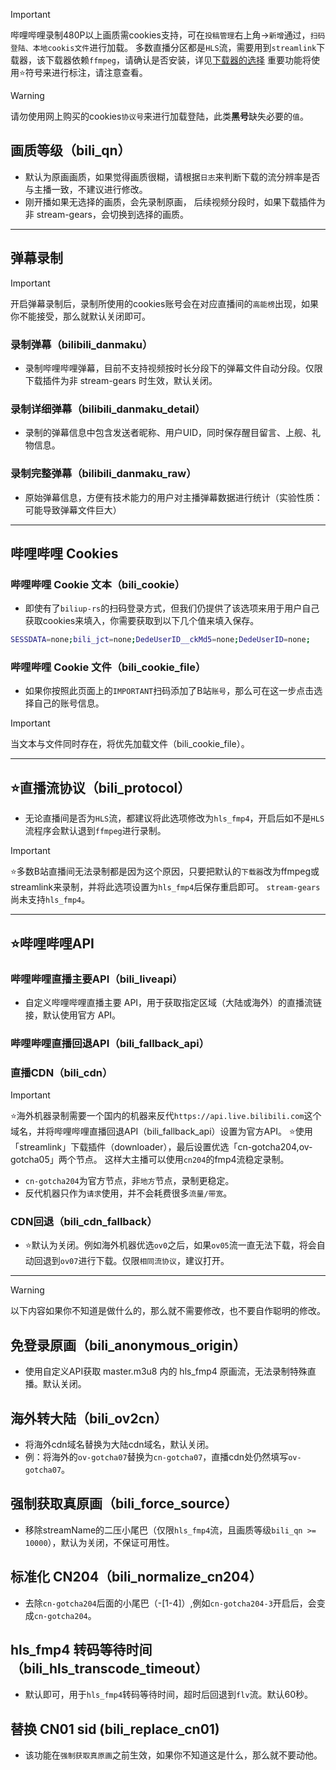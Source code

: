 > [!IMPORTANT]
> 哔哩哔哩录制480P以上画质需cookies支持，可在`投稿管理`右上角→`新增`通过，`扫码登陆、本地cookis文件`进行加载。
> 多数直播分区都是`HLS`流，需要用到`streamlink`下载器，该下载器依赖`ffmpeg`，请确认是否安装，详见[下载器的选择](../Config/GlobalConfig.html#下载插件-downloader) 
> 重要功能将使用⭐符号来进行标注，请注意查看。     

> [!WARNING]
> 请勿使用网上购买的cookies`协议号`来进行加载登陆，此类**黑号**缺失必要的`值`。   


## 画质等级（bili_qn）   

* 默认为原画画质，如果觉得画质很糊，请根据`日志`来判断下载的流分辨率是否与主播一致，不建议进行修改。   
* 刚开播如果无选择的画质，会先录制原画， 后续视频分段时，如果下载插件为非 stream-gears，会切换到选择的画质。   

----

## 弹幕录制   

> [!IMPORTANT]
> 开启弹幕录制后，录制所使用的cookies账号会在对应直播间的`高能榜`出现，如果你不能接受，那么就默认关闭即可。

### 录制弹幕（bilibili_danmaku）   

* 录制哔哩哔哩弹幕，目前不支持视频按时长分段下的弹幕文件自动分段。仅限下载插件为非 stream-gears 时生效，默认关闭。   

### 录制详细弹幕（bilibili_danmaku_detail）   
* 录制的弹幕信息中包含发送者昵称、用户UID，同时保存醒目留言、上舰、礼物信息。   

### 录制完整弹幕（bilibili_danmaku_raw）   
* 原始弹幕信息，方便有技术能力的用户对主播弹幕数据进行统计（实验性质：可能导致弹幕文件巨大）

----
## 哔哩哔哩 Cookies   


### 哔哩哔哩 Cookie 文本（bili_cookie）   
* 即使有了`biliup-rs`的扫码登录方式，但我们仍提供了该选项来用于用户自己获取cookies来填入，你需要获取到以下几个值来填入保存。   

```bash
SESSDATA=none;bili_jct=none;DedeUserID__ckMd5=none;DedeUserID=none;
```   

### 哔哩哔哩 Cookie 文件（bili_cookie_file）   

* 如果你按照此页面上的`IMPORTANT`扫码添加了B站`账号`，那么可在这一步点击选择自己的账号信息。      

> [!IMPORTANT]
> 当文本与文件同时存在，将优先加载文件（bili_cookie_file）。

----   

## ⭐直播流协议（bili_protocol）   

* 无论直播间是否为`HLS`流，都建议将此选项修改为`hls_fmp4`，开启后如不是`HLS`流程序会默认退到`ffmpeg`进行录制。   

> [!IMPORTANT]
> ⭐多数B站直播间无法录制都是因为这个原因，只要把默认的`下载器`改为ffmpeg或streamlink来录制，并将此选项设置为`hls_fmp4`后保存重启即可。
> `stream-gears`尚未支持`hls_fmp4`。   

----   

## ⭐哔哩哔哩API   


### 哔哩哔哩直播主要API（bili_liveapi）   
* 自定义哔哩哔哩直播主要 API，用于获取指定区域（大陆或海外）的直播流链接，默认使用官方 API。   

### 哔哩哔哩直播回退API（bili_fallback_api）   

### 直播CDN（bili_cdn）

> [!IMPORTANT]
> ⭐海外机器录制需要一个国内的机器来反代`https://api.live.bilibili.com`这个域名，并将哔哩哔哩直播回退API（bili_fallback_api）设置为官方API。
> ⭐使用「streamlink」下载插件（downloader），最后设置优选「cn-gotcha204,ov-gotcha05」两个节点。 这样大主播可以使用`cn204`的fmp4流稳定录制。
> * `cn-gotcha204`为官方节点，非`地方`节点，录制更稳定。
> * 反代机器只作为`请求`使用，并不会耗费很多`流量/带宽`。   

### CDN回退（bili_cdn_fallback）   
* ⭐默认为关闭。例如海外机器优选`ov0`之后，如果`ov05`流一直无法下载，将会自动回退到`ov07`进行下载。仅限`相同流协议`，建议打开。   

----   

> [!WARNING]
> 以下内容如果你不知道是做什么的，那么就不需要修改，也不要自作聪明的修改。

## 免登录原画（bili_anonymous_origin）   

* 使用自定义API获取 master.m3u8 内的 hls_fmp4 原画流，无法录制特殊直播。默认关闭。   

## 海外转大陆（bili_ov2cn）   
* 将海外cdn域名替换为大陆cdn域名，默认关闭。   
* 例：将海外的`ov-gotcha07`替换为`cn-gotcha07`，直播cdn处仍然填写`ov-gotcha07`。   

## 强制获取真原画（bili_force_source）   
* 移除streamName的二压小尾巴（仅限`hls_fmp4`流，且画质等级`bili_qn >= 10000`），默认为关闭，不保证可用性。   

## 标准化 CN204（bili_normalize_cn204）   

* 去除`cn-gotcha204`后面的小尾巴（-[1-4]）,例如`cn-gotcha204-3`开启后，会变成`cn-gotcha204`。   

## hls_fmp4 转码等待时间（bili_hls_transcode_timeout）   
* 默认即可，用于`hls_fmp4`转码等待时间，超时后回退到`flv`流。默认60秒。   

## 替换 CN01 sid (bili_replace_cn01)   

* 该功能在`强制获取真原画`之前生效，如果你不知道这是什么，那么就不要动他。
